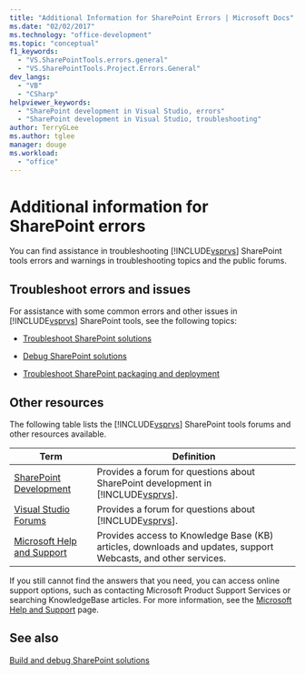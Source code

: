 ```yaml
---
title: "Additional Information for SharePoint Errors | Microsoft Docs"
ms.date: "02/02/2017"
ms.technology: "office-development"
ms.topic: "conceptual"
f1_keywords: 
  - "VS.SharePointTools.errors.general"
  - "VS.SharePointTools.Project.Errors.General"
dev_langs: 
  - "VB"
  - "CSharp"
helpviewer_keywords: 
  - "SharePoint development in Visual Studio, errors"
  - "SharePoint development in Visual Studio, troubleshooting"
author: TerryGLee
ms.author: tglee
manager: douge
ms.workload: 
  - "office"
---
```

# Additional information for SharePoint errors
  You can find assistance in troubleshooting [!INCLUDE[vsprvs](../sharepoint/includes/vsprvs-md.md)] SharePoint tools errors and warnings in troubleshooting topics and the public forums.  
  
## Troubleshoot errors and issues
 For assistance with some common errors and other issues in [!INCLUDE[vsprvs](../sharepoint/includes/vsprvs-md.md)] SharePoint tools, see the following topics:  
  
-   [Troubleshoot SharePoint solutions](../sharepoint/troubleshooting-sharepoint-solutions.md)  
  
-   [Debug SharePoint solutions](../sharepoint/debugging-sharepoint-solutions.md)  
  
-   [Troubleshoot SharePoint packaging and deployment](../sharepoint/troubleshooting-sharepoint-packaging-and-deployment.md)  
  
## Other resources
 The following table lists the [!INCLUDE[vsprvs](../sharepoint/includes/vsprvs-md.md)] SharePoint tools forums and other resources available.  
  
|Term|Definition|  
|----------|----------------|  
|[SharePoint Development](http://go.microsoft.com/fwlink/?LinkId=179593)|Provides a forum for questions about SharePoint development in [!INCLUDE[vsprvs](../sharepoint/includes/vsprvs-md.md)].|  
|[Visual Studio Forums](http://go.microsoft.com/fwlink/?LinkID=150452)|Provides a forum for questions about [!INCLUDE[vsprvs](../sharepoint/includes/vsprvs-md.md)].|  
|[Microsoft Help and Support](http://go.microsoft.com/fwlink/?LinkID=108287)|Provides access to Knowledge Base (KB) articles, downloads and updates, support Webcasts, and other services.|  
  
 If you still cannot find  the answers that you need, you can access online support options, such as contacting Microsoft Product Support Services or searching KnowledgeBase articles. For more information, see the [Microsoft Help and Support](http://go.microsoft.com/fwlink/?LinkID=155371) page.  
  
## See also
 [Build and debug SharePoint solutions](../sharepoint/building-and-debugging-sharepoint-solutions.md)  
